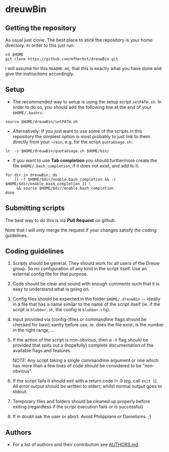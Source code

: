 # dreuwBin

## Getting the repository 

As usual just clone. The best place to stick the repository is your
home directory. In order to this just run:
```
cd $HOME
git clone https://github.com/mfherbst/dreuwBin.git
```
I will assume for this ``README.md``, that this is exactly what you have
done and give the instructions accordingly.

## Setup
- The recommended way to setup is using the setup script ``setPATH.sh``.
In order to do so, you should add the following line at the end of your
``$HOME/.bashrc``:
```
source $HOME/dreuwBin/setPATH.sh
```

- Alternatively: If you just want to use some of the scripts in this 
repository the simplest option is most probably to just link to them
directly from your ``~/bin``, e.g. for the script ``quotaUsage.sh``:
```
ln  -s $HOME/dreuwBin/quotaUsage.sh $HOME/bin/
```

- If you want to use **Tab completion** you should furthermore 
create the file ``$HOME/.bash_completion``, if it does not exist,
and add to it:
```
for dir in dreuwBin; do
	[[ -f $HOME/$dir/enable.bash_completion && -r $HOME/$dir/enable.bash_completion ]] \
	 && source $HOME/$dir/enable.bash_completion
done
```

## Submitting scripts
The best way to do this is via **Pull Request** on github.

Note that I will only merge the request if your changes satisfy the 
coding guidelines.

## Coding guidelines
1. Scripts should be general. They should work for all users of 
   the Dreuw group. So no configuration of any kind in the script
   itself. Use an external config file for that purpose.

2. Code should be clear and sound with enough comments such that
   it is easy to understand what is going on.

3. Config files should be expected in the folder ``$HOME/.dreuwBin`` 
   -- ideally in a file that has a name similar to the name of 
   the script itself (ie. if the script is ``blubber.sh``, the config 
   is ``blubber.cfg``).

4. Input provided via (config-)files or commandline flags should be 
   checked for basic sanity before use, ie. does the file exist,
   is the number in the right range, ...

5. If the action of the script is non-obvious, then a ``-h`` flag
   should be provided that spits out a (hopefully) complete
   documentation of the available flags and features.

   *NOTE:* Any script taking a single commandline argument or one
   which has more than a few lines of code should be 
   considered to be "non-obvious".

6. If the script fails it should exit with a return code != 0
   (eg. call ``exit 1``). All error output should be written to 
   stderr, whilst normal output goes to stdout.

7. Temporary files and folders should be cleaned up properly 
   before exiting (regardless if the script execution fails
   or is successful)

8. If in doubt ask the user or abort. Avoid Philippians or 
   Danielisms. ;)

## Authors
- For a list of authors and their contribution see [AUTHORS.md](AUTHORS.md).
